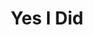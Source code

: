 ---
address: Joost Banckertsplaats 220
title: Yes I Did
city: Rotterdam
zip: 3012 HK
country: Netherlands
lat: 51.92081
lng: 4.476065
phone: 
email: info@weddingworld.nladministratiehoneymoonshop.nl
url: http://www.weddingworld.nl
---